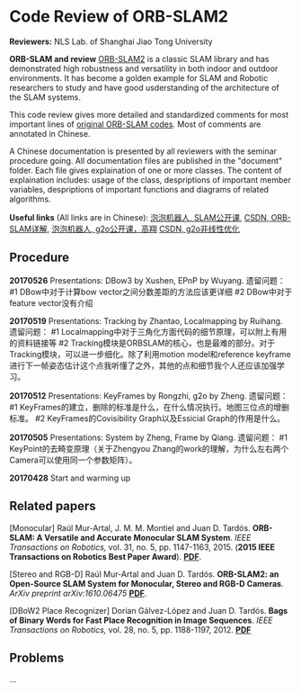 # Code Review of ORB-SLAM2
**Reviewers:** NLS Lab. of Shanghai Jiao Tong University

**ORB-SLAM and review**
[ORB-SLAM2](http://webdiis.unizar.es/~raulmur/orbslam/) is a classic SLAM library and has demonstrated high robustness and versatility in both indoor and outdoor environments. It has become a golden example for SLAM and Robotic researchers to study and have good usderstanding of the architecture of the SLAM systems.

This code review gives more detailed and standardized comments for most important lines of [original ORB-SLAM codes](https://github.com/raulmur/ORB_SLAM2). Most of comments are annotated in Chinese.

A Chinese documentation is presented by all reviewers with the seminar procedure going. All documentation files are published in the "document" folder. Each file gives explaination of one or more classes. The content of explaination includes: usage of the class, despriptions of important member variables, despriptions of important functions and diagrams of related algorithms.

**Useful links** (All links are in Chinese):
[泡泡机器人, SLAM公开课](http://rosclub.cn/post-505.html), 
[CSDN, ORB-SLAM详解](http://blog.csdn.net/u010128736/article/details/53157605), 
[泡泡机器人, g2o公开课，高翔](http://rosclub.cn/post-245.html)
[CSDN, g2o非线性优化](http://blog.csdn.net/stihy/article/details/55254756)


## Procedure
**20170526** Presentations: DBow3 by Xushen, EPnP by Wuyang.
遗留问题：
#1 DBow中对于计算bow vector之间分数差距的方法应该更详细
#2 DBow中对于feature vector没有介绍

**20170519** Presentations: Tracking by Zhantao, Localmapping by Ruihang.
遗留问题：
#1 Localmapping中对于三角化方面代码的细节原理，可以附上有用的资料链接等
#2 Tracking模块是ORBSLAM的核心，也是最难的部分。对于Tracking模块，可以进一步细化。除了利用motion model和reference keyframe进行下一帧姿态估计这个点我听懂了之外，其他的点和细节我个人还应该加强学习。

**20170512** Presentations: KeyFrames by Rongzhi, g2o by Zheng.
遗留问题：
#1 KeyFrames的建立，删除的标准是什么，在什么情况执行。地图三位点的增删标准。
#2 KeyFrames的Covisibility Graph以及Essicial Graph的作用是什么。

**20170505** Presentations: System by Zheng, Frame by Qiang.
遗留问题：
#1 KeyPoint的去畸变原理（关于Zhengyou Zhang的work的理解，为什么左右两个Camera可以使用同一个参数矩阵）。

**20170428** Start and warming up

## Related papers
[Monocular] Raúl Mur-Artal, J. M. M. Montiel and Juan D. Tardós. **ORB-SLAM: A Versatile and Accurate Monocular SLAM System**. *IEEE Transactions on Robotics,* vol. 31, no. 5, pp. 1147-1163, 2015. (**2015 IEEE Transactions on Robotics Best Paper Award**). **[PDF](http://webdiis.unizar.es/~raulmur/MurMontielTardosTRO15.pdf)**.

[Stereo and RGB-D] Raúl Mur-Artal and Juan D. Tardós. **ORB-SLAM2: an Open-Source SLAM System for Monocular, Stereo and RGB-D Cameras**. *ArXiv preprint arXiv:1610.06475* **[PDF](https://128.84.21.199/pdf/1610.06475.pdf)**.

[DBoW2 Place Recognizer] Dorian Gálvez-López and Juan D. Tardós. **Bags of Binary Words for Fast Place Recognition in Image Sequences**. *IEEE Transactions on Robotics,* vol. 28, no. 5, pp.  1188-1197, 2012. **[PDF](http://doriangalvez.com/php/dl.php?dlp=GalvezTRO12.pdf)**

## Problems
...

